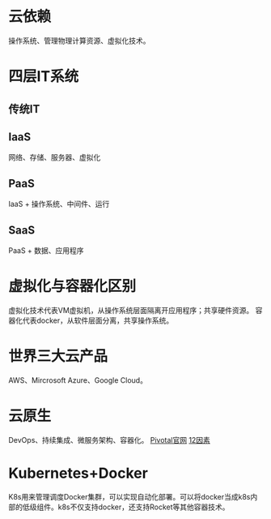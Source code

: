 # 云依赖
   操作系统、管理物理计算资源、虚拟化技术。
   
# 四层IT系统
## 传统IT
## IaaS
   网络、存储、服务器、虚拟化
## PaaS
   IaaS + 操作系统、中间件、运行
## SaaS
   PaaS + 数据、应用程序

# 虚拟化与容器化区别
  虚拟化技术代表VM虚拟机，从操作系统层面隔离开应用程序；共享硬件资源。
  容器化代表docker，从软件层面分离，共享操作系统。
  
# 世界三大云产品
  AWS、Mircrosoft Azure、Google Cloud。

# 云原生
  DevOps、持续集成、微服务架构、容器化。
  [Pivotal官网](https://pivotal.io/cloud-native)
  [12因素](https://12factor.net)

# Kubernetes+Docker
  K8s用来管理调度Docker集群，可以实现自动化部署。可以将docker当成k8s内部的低级组件。k8s不仅支持docker，还支持Rocket等其他容器技术。


  
